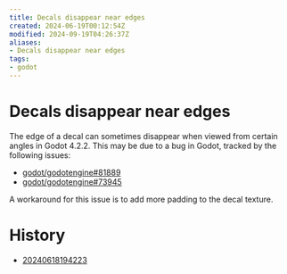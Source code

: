 ```yaml
---
title: Decals disappear near edges
created: 2024-06-19T00:12:54Z
modified: 2024-09-19T04:26:37Z
aliases:
- Decals disappear near edges
tags:
- godot
---
```


# Decals disappear near edges

The edge of a decal can sometimes disappear when viewed from certain angles in Godot 4.2.2. This may be due to a bug in Godot, tracked by the following issues:

- [godot/godotengine#81889](https://github.com/godotengine/godot/issues/81889)
- [godot/godotengine#73945](https://github.com/godotengine/godot/issues/73945)

A workaround for this issue is to add more padding to the decal texture.

# History

- [20240618194223](../entries/20240618194223.md)
